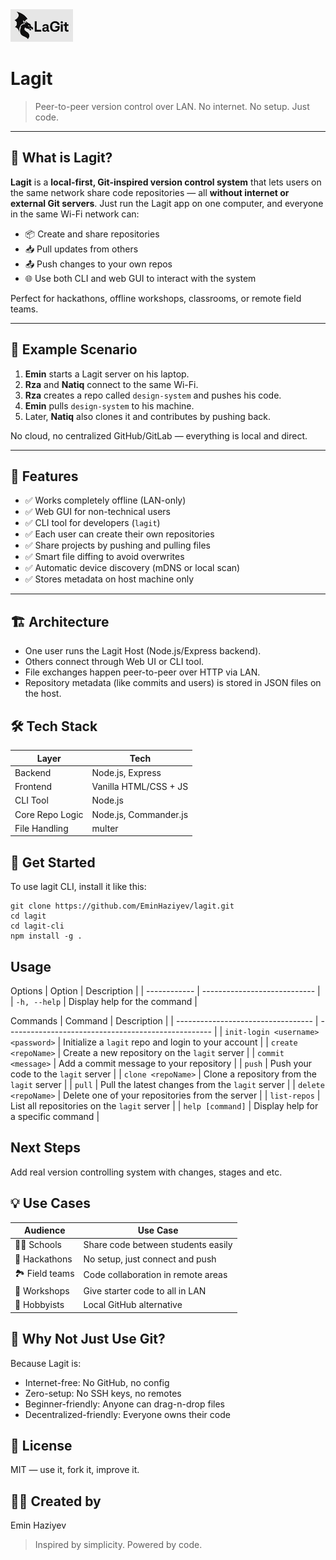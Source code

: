 <img src="http://raw.githubusercontent.com/EminHaziyev/lagit/refs/heads/main/public/logo.png" width="100px">

# Lagit

> Peer-to-peer version control over LAN. No internet. No setup. Just code.

---

## 🧠 What is Lagit?

**Lagit** is a **local-first, Git-inspired version control system** that lets users on the same network share code repositories — all **without internet or external Git servers**. Just run the Lagit app on one computer, and everyone in the same Wi-Fi network can:

- 📦 Create and share repositories
- 📥 Pull updates from others
- 📤 Push changes to your own repos
- 🌐 Use both CLI and web GUI to interact with the system

Perfect for hackathons, offline workshops, classrooms, or remote field teams.

---

## 📸 Example Scenario

1. **Emin** starts a Lagit server on his laptop.
2. **Rza** and **Natiq** connect to the same Wi-Fi.
3. **Rza** creates a repo called `design-system` and pushes his code.
4. **Emin** pulls `design-system` to his machine.
5. Later, **Natiq** also clones it and contributes by pushing back.

No cloud, no centralized GitHub/GitLab — everything is local and direct.

---

## 🔧 Features

- ✅ Works completely offline (LAN-only)
- ✅ Web GUI for non-technical users
- ✅ CLI tool for developers (`lagit`)
- ✅ Each user can create their own repositories
- ✅ Share projects by pushing and pulling files
- ✅ Smart file diffing to avoid overwrites
- ✅ Automatic device discovery (mDNS or local scan)
- ✅ Stores metadata on host machine only

---


## 🏗️ Architecture
- One user runs the Lagit Host (Node.js/Express backend).
- Others connect through Web UI or CLI tool.
- File exchanges happen peer-to-peer over HTTP via LAN.
- Repository metadata (like commits and users) is stored in JSON files on the host.


## 🛠 Tech Stack
| Layer           | Tech                                          |
| --------------- | --------------------------------------------- |
| Backend         | Node.js, Express                              |
| Frontend        | Vanilla HTML/CSS + JS                         |
| CLI Tool        | Node.js                                       |
| Core Repo Logic | Node.js, Commander.js                         |
| File Handling   | multer                                        |



## 🚀 Get Started
To use lagit CLI, install it like this:
```
git clone https://github.com/EminHaziyev/lagit.git
cd lagit
cd lagit-cli
npm install -g .
```

## Usage
Options
| Option       | Description                  |
| ------------ | ---------------------------- |
| `-h, --help` | Display help for the command |


Commands
| Command                            | Description                                         |
| ---------------------------------- | --------------------------------------------------- |
| `init-login <username> <password>` | Initialize a `lagit` repo and login to your account |
| `create <repoName>`                | Create a new repository on the `lagit` server       |
| `commit <message>`                 | Add a commit message to your repository             |
| `push`                             | Push your code to the `lagit` server                |
| `clone <repoName>`                 | Clone a repository from the `lagit` server          |
| `pull`                             | Pull the latest changes from the `lagit` server     |
| `delete <repoName>`                | Delete one of your repositories from the server     |
| `list-repos`                       | List all repositories on the `lagit` server         |
| `help [command]`                   | Display help for a specific command                 |

## Next Steps
Add real version controlling system with changes, stages and etc.

## 💡 Use Cases
| Audience        | Use Case                           |
| --------------- | ---------------------------------- |
| 🧑‍🏫 Schools   | Share code between students easily |
| 🧪 Hackathons   | No setup, just connect and push    |
| 🏞️ Field teams | Code collaboration in remote areas |
| 🧪 Workshops    | Give starter code to all in LAN    |
| 🧙 Hobbyists    | Local GitHub alternative           |

## 🤔 Why Not Just Use Git?
Because Lagit is:

- Internet-free: No GitHub, no config
- Zero-setup: No SSH keys, no remotes
- Beginner-friendly: Anyone can drag-n-drop files
- Decentralized-friendly: Everyone owns their code

## 🪪 License
MIT — use it, fork it, improve it.

## 👨‍💻 Created by
Emin Haziyev
> Inspired by simplicity. Powered by code.
